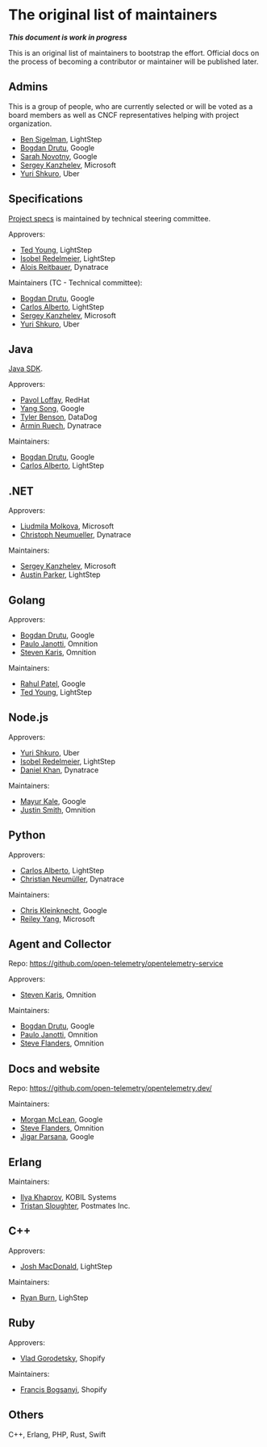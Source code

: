 # The original list of maintainers

***This document is work in progress***

This is an original list of maintainers to bootstrap the effort. Official docs
on the process of becoming a contributor or maintainer will be published later.

## Admins

This is a group of people, who are currently selected or will be voted as a
board members as well as CNCF representatives helping with project organization.

- [Ben Sigelman](https://github.com/bhs), LightStep
- [Bogdan Drutu](https://github.com/BogdanDrutu), Google
- [Sarah Novotny](https://github.com/SarahNovotny), Google
- [Sergey Kanzhelev](https://github.com/SergeyKanzhelev), Microsoft
- [Yuri Shkuro](https://github.com/yurishkuro), Uber

## Specifications

[Project specs](https://github.com/open-telemetry/opentelemetry-specification)
is maintained by technical steering committee.

Approvers:

- [Ted Young](https://github.com/tedsuo), LightStep
- [Isobel Redelmeier](https://github.com/iredelmeier), LightStep
- [Alois Reitbauer](https://github.com/aloisReitbauer), Dynatrace

Maintainers (TC - Technical committee):

- [Bogdan Drutu](https://github.com/BogdanDrutu), Google
- [Carlos Alberto](https://github.com/carlosalberto), LightStep
- [Sergey Kanzhelev](https://github.com/SergeyKanzhelev), Microsoft
- [Yuri Shkuro](https://github.com/yurishkuro), Uber

## Java

[Java SDK](https://github.com/open-telemetry/opentelemetry-java).

Approvers:

- [Pavol Loffay](https://github.com/pavolloffay), RedHat
- [Yang Song](https://github.com/songy23), Google
- [Tyler Benson](https://github.com/tylerbenson), DataDog
- [Armin Ruech](https://github.com/arminru), Dynatrace

Maintainers:
- [Bogdan Drutu](https://github.com/BogdanDrutu), Google
- [Carlos Alberto](https://github.com/carlosalberto), LightStep

## .NET

Approvers:

- [Liudmila Molkova](https://github.com/lmolkova), Microsoft
- [Christoph Neumueller](https://github.com/discostu105), Dynatrace

Maintainers:

- [Sergey Kanzhelev](https://github.com/SergeyKanzhelev), Microsoft
- [Austin Parker](https://github.com/austinlparker), LightStep

## Golang

Approvers:

- [Bogdan Drutu](https://github.com/BogdanDrutu), Google
- [Paulo Janotti](https://github.com/pjanotti), Omnition
- [Steven Karis](https://github.com/sjkaris), Omnition

Maintainers:

- [Rahul Patel](https://github.com/rghetia), Google
- [Ted Young](https://github.com/tedsuo), LightStep

## Node.js

Approvers:

- [Yuri Shkuro](https://github.com/yurishkuro), Uber
- [Isobel Redelmeier](https://github.com/iredelmeier), LightStep
- [Daniel Khan](https://github.com/danielkhan), Dynatrace

Maintainers:

- [Mayur Kale](https://github.com/mayurkale22), Google
- [Justin Smith](https://github.com/justindsmith), Omnition

## Python

Approvers:

- [Carlos Alberto](https://github.com/carlosalberto), LightStep
- [Christian Neumüller](https://github.com/Oberon00), Dynatrace

Maintainers:

- [Chris Kleinknecht](https://github.com/c24t), Google
- [Reiley Yang](https://github.com/reyang), Microsoft

## Agent and Collector

Repo: https://github.com/open-telemetry/opentelemetry-service

Approvers:
- [Steven Karis](https://github.com/sjkaris), Omnition

Maintainers:

- [Bogdan Drutu](https://github.com/BogdanDrutu), Google
- [Paulo Janotti](https://github.com/pjanotti), Omnition
- [Steve Flanders](https://github.com/flands), Omnition

## Docs and website

Repo: https://github.com/open-telemetry/opentelemetry.dev/

Maintainers:

- [Morgan McLean](https://github.com/mtwo), Google
- [Steve Flanders](https://github.com/flands), Omnition
- [Jigar Parsana](https://github.com/jparsana), Google

## Erlang

Maintainers:
- [Ilya Khaprov](https://github.com/deadtrickster), KOBIL Systems
- [Tristan Sloughter](https://github.com/tsloughter), Postmates Inc.

## C++

Approvers:
- [Josh MacDonald](https://github.com/jmacd), LightStep

Maintainers:
- [Ryan Burn](https://github.com/rnburn), LighStep

## Ruby

Approvers:
- [Vlad Gorodetsky](https://github.com/bai), Shopify

Maintainers:
- [Francis Bogsanyi](https://github.com/fbogsany), Shopify

## Others

C++, Erlang, PHP, Rust, Swift
